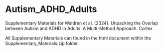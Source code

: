 # Autism_ADHD_Adults
Supplementary Materials for Waldren et al. (2024). Unpacking the Overlap between Autism and ADHD in Adults: A Multi-Method Approach. Cortex


All Supplementary Materials can found in the html document within the Supplementary_Materials.zip folder.
